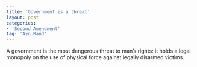 ```yaml
---
title: 'Government is a threat'
layout: post
categories:
- 'Second Amendment'
tag: 'Ayn Rand'
---
```


A government is the most dangerous threat to man’s rights: it holds a legal monopoly on the use of physical force against legally disarmed victims.
